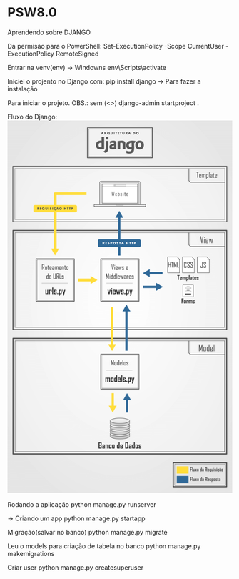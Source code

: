 # PSW8.0
Aprendendo sobre DJANGO 

Da permisão para o PowerShell:
Set-ExecutionPolicy -Scope CurrentUser -ExecutionPolicy RemoteSigned

Entrar na venv(env) -> Windowns
env\Scripts\activate

Iniciei o projento no Django com:
pip install django -> Para fazer a instalação 

Para iniciar o projeto. OBS.: sem (<>)
django-admin startproject <NomeDoProjeto> .

Fluxo do Django:
![Alt text](django-architecture.png)

Rodando a aplicação 
python manage.py runserver

-> Criando um app
python manage.py startapp <NomeDoApp>

Migração(salvar no banco)
python manage.py migrate

Leu o models para criação de tabela no banco
python manage.py makemigrations

Criar user
python manage.py createsuperuser